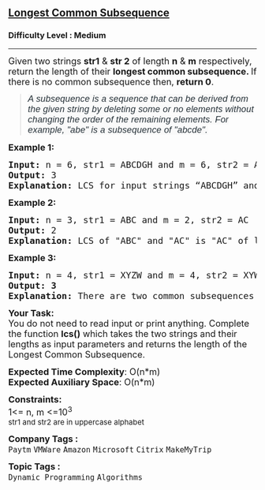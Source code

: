 <h2><a href="https://www.geeksforgeeks.org/problems/longest-common-subsequence-1587115620/1?page=4&sortBy=submissions">Longest Common Subsequence</a></h2><h3>Difficulty Level : Medium</h3><hr><div class="problems_problem_content__Xm_eO"><p><span style="font-size: 18px;">Given two strings <strong>str1</strong> &amp; <strong>str 2</strong> of length <strong>n</strong> &amp; <strong>m</strong> respectively, return the length of their <strong>longest common subsequence. </strong>If there is no common subsequence then, <strong>return 0</strong>.&nbsp;</span></p>
<blockquote>
<p><em><span style="box-sizing: border-box; margin: 0px; padding: 0px; border: 0px; font-size: 18px; vertical-align: baseline; color: #273239; font-family: Nunito, sans-serif; letter-spacing: 0.162px; text-align: justify; background-color: #f9f9f9;"><span style="color: #273239; font-family: Nunito, sans-serif;"><span style="font-size: 18px; letter-spacing: 0.162px;">A subsequence is a sequence that can be derived from the given string by deleting some or no elements without changing the order of the remaining elements. </span></span><span style="color: #273239; font-family: Nunito, sans-serif;"><span style="font-size: 18px; letter-spacing: 0.162px;">For example, "abe" is a subsequence of "abcde".</span></span></span></em></p>
</blockquote>
<p><span style="font-size: 18px;"><strong>Example 1:</strong></span></p>
<pre><span style="font-size: 18px;"><strong>Input: </strong>n = 6, str1 = ABCDGH and m = 6, str2 = AEDFHR
<strong>Output: </strong>3<strong>
Explanation: </strong>LCS for input strings “ABCDGH” and “AEDFHR” is “ADH” of length 3.</span>
</pre>
<p><span style="font-size: 18px;"><strong>Example 2:</strong></span></p>
<pre><span style="font-size: 18px;"><strong>Input: </strong>n = 3, str1 = ABC and m = 2, str2 = AC
<strong>Output: </strong>2<strong>
Explanation: </strong>LCS of "ABC" and "AC" is "AC" of length 2.</span></pre>
<p><span style="font-size: 18px;"><strong>Example 3:</strong></span></p>
<pre><span style="font-size: 18px;"><strong>Input: </strong>n = 4, str1 = XYZW and m = 4, str2 = XYWZ
<strong>Output: 3</strong><strong>
Explanation: </strong>There are two common subsequences of length 3 “XYZ”, and”XYW”, and no common subsequence. of length more than 3.<br></span></pre>
<p><span style="font-size: 18px;"><strong>Your Task:</strong><br>You do not need to read input or print anything. Complete the function <strong>lcs()</strong> which takes the two strings and their lengths as input parameters and returns the length of the Longest Common Subsequence.&nbsp;</span></p>
<p><span style="font-size: 18px;"><strong>Expected Time Complexity</strong>: O(n*m)<br><strong>Expected Auxiliary Space</strong>: O(n*m)</span></p>
<p><span style="font-size: 18px;"><strong>Constraints:</strong><br>1&lt;= n, m &lt;=10<sup>3<br></sup></span><span style="font-size: 18px;"><sup><span style="font-size: 15px;">str1 and str2 are in uppercase alphabet</span></sup></span></p></div><p><span style=font-size:18px><strong>Company Tags : </strong><br><code>Paytm</code>&nbsp;<code>VMWare</code>&nbsp;<code>Amazon</code>&nbsp;<code>Microsoft</code>&nbsp;<code>Citrix</code>&nbsp;<code>MakeMyTrip</code>&nbsp;<br><p><span style=font-size:18px><strong>Topic Tags : </strong><br><code>Dynamic Programming</code>&nbsp;<code>Algorithms</code>&nbsp;